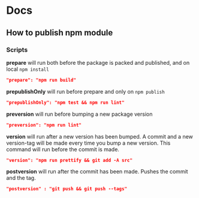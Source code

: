 # Docs

## How to publish npm module

### Scripts

**prepare** will run both before the package is packed and published, and on local `npm install`

```json
"prepare": "npm run build"
```

**prepublishOnly** will run before prepare and only on `npm publish`

```json
"prepublishOnly": "npm test && npm run lint"
```

**preversion** will run before bumping a new package version

```json
"preversion": "npm run lint"
```

**version** will run after a new version has been bumped. A commit and a new version-tag will be made every time you bump a new version. This command will run before the commit is made.

```json
"version": "npm run prettify && git add -A src"
```

**postversion** will run after the commit has been made. Pushes the commit and the tag.

```json
"postversion" : "git push && git push --tags"
```
